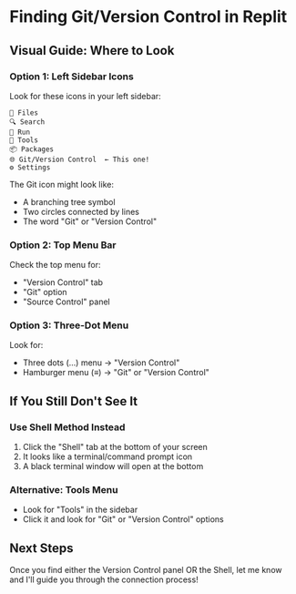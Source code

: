 # Finding Git/Version Control in Replit

## Visual Guide: Where to Look

### Option 1: Left Sidebar Icons
Look for these icons in your left sidebar:
```
📁 Files
🔍 Search  
🏃 Run
🔧 Tools
📦 Packages
🌐 Git/Version Control  ← This one!
⚙️ Settings
```

The Git icon might look like:
- A branching tree symbol
- Two circles connected by lines
- The word "Git" or "Version Control"

### Option 2: Top Menu Bar
Check the top menu for:
- "Version Control" tab
- "Git" option
- "Source Control" panel

### Option 3: Three-Dot Menu
Look for:
- Three dots (...) menu → "Version Control"
- Hamburger menu (≡) → "Git" or "Version Control"

## If You Still Don't See It

### Use Shell Method Instead
1. Click the "Shell" tab at the bottom of your screen
2. It looks like a terminal/command prompt icon
3. A black terminal window will open at the bottom

### Alternative: Tools Menu
- Look for "Tools" in the sidebar
- Click it and look for "Git" or "Version Control" options

## Next Steps
Once you find either the Version Control panel OR the Shell, let me know and I'll guide you through the connection process!